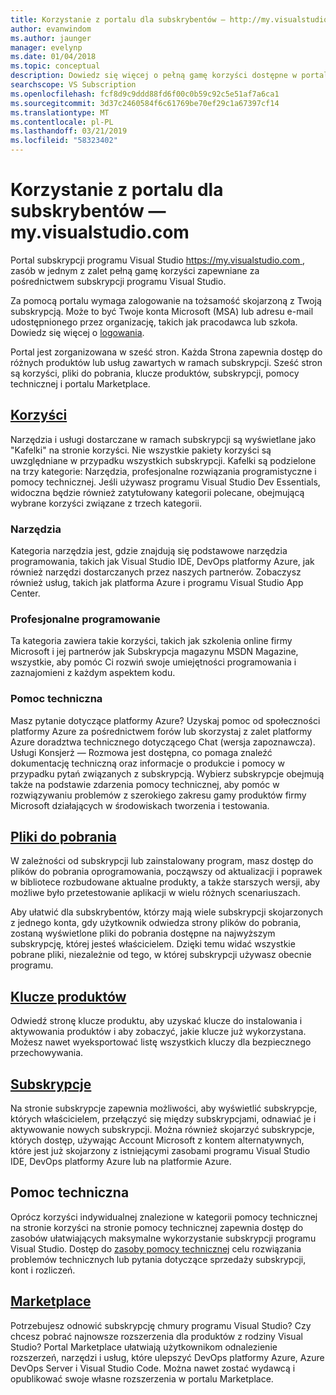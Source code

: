 ```yaml
---
title: Korzystanie z portalu dla subskrybentów — http://my.visualstudio.com | Dokumentacja firmy Microsoft
author: evanwindom
ms.author: jaunger
manager: evelynp
ms.date: 01/04/2018
ms.topic: conceptual
description: Dowiedz się więcej o pełną gamę korzyści dostępne w portalu subskrypcji programu Visual Studio
searchscope: VS Subscription
ms.openlocfilehash: fcf8d9c9ddd88fd6f00c0b59c92c5e51af7a6ca1
ms.sourcegitcommit: 3d37c2460584f6c61769be70ef29c1a67397cf14
ms.translationtype: MT
ms.contentlocale: pl-PL
ms.lasthandoff: 03/21/2019
ms.locfileid: "58323402"
---
```

# <a name="using-the-subscriber-portal---myvisualstudiocom"></a>Korzystanie z portalu dla subskrybentów — my.visualstudio.com

Portal subskrypcji programu Visual Studio [ https://my.visualstudio.com ](https://my.visualstudio.com?wt.mc_id=o~msft~docs), zasób w jednym z zalet pełną gamę korzyści zapewniane za pośrednictwem subskrypcji programu Visual Studio.

Za pomocą portalu wymaga zalogowanie na tożsamość skojarzoną z Twoją subskrypcją.  Może to być Twoje konta Microsoft (MSA) lub adresu e-mail udostępnionego przez organizację, takich jak pracodawca lub szkoła.  Dowiedz się więcej o [logowania](signing-in.md).

Portal jest zorganizowana w sześć stron.  Każda Strona zapewnia dostęp do różnych produktów lub usług zawartych w ramach subskrypcji.  Sześć stron są korzyści, pliki do pobrania, klucze produktów, subskrypcji, pomocy technicznej i portalu Marketplace.

## <a name="benefitshttpsmyvisualstudiocombenefitswtmcidomsftdocs"></a>[Korzyści](https://my.visualstudio.com/benefits?wt.mc_id=o~msft~docs)
Narzędzia i usługi dostarczane w ramach subskrypcji są wyświetlane jako "Kafelki" na stronie korzyści.  Nie wszystkie pakiety korzyści są uwzględniane w przypadku wszystkich subskrypcji. Kafelki są podzielone na trzy kategorie:  Narzędzia, profesjonalne rozwiązania programistyczne i pomocy technicznej.  Jeśli używasz programu Visual Studio Dev Essentials, widoczna będzie również zatytułowany kategorii polecane, obejmującą wybrane korzyści związane z trzech kategorii.

### <a name="tools"></a>Narzędzia
Kategoria narzędzia jest, gdzie znajdują się podstawowe narzędzia programowania, takich jak Visual Studio IDE, DevOps platformy Azure, jak również narzędzi dostarczanych przez naszych partnerów.  Zobaczysz również usług, takich jak platforma Azure i programu Visual Studio App Center.

### <a name="professional-development"></a>Profesjonalne programowanie
Ta kategoria zawiera takie korzyści, takich jak szkolenia online firmy Microsoft i jej partnerów jak Subskrypcja magazynu MSDN Magazine, wszystkie, aby pomóc Ci rozwiń swoje umiejętności programowania i zaznajomieni z każdym aspektem kodu.

### <a name="support"></a>Pomoc techniczna
Masz pytanie dotyczące platformy Azure?  Uzyskaj pomoc od społeczności platformy Azure za pośrednictwem forów lub skorzystaj z zalet platformy Azure doradztwa technicznego dotyczącego Chat (wersja zapoznawcza).  Usługi Konsjerż — Rozmowa jest dostępna, co pomaga znaleźć dokumentację techniczną oraz informacje o produkcie i pomocy w przypadku pytań związanych z subskrypcją.  Wybierz subskrypcje obejmują także na podstawie zdarzenia pomocy technicznej, aby pomóc w rozwiązywaniu problemów z szerokiego zakresu gamy produktów firmy Microsoft działających w środowiskach tworzenia i testowania.

## <a name="downloadshttpsmyvisualstudiocomdownloadswtmcidomsftdocs"></a>[Pliki do pobrania](https://my.visualstudio.com/downloads?wt.mc_id=o~msft~docs)
W zależności od subskrypcji lub zainstalowany program, masz dostęp do plików do pobrania oprogramowania, począwszy od aktualizacji i poprawek w bibliotece rozbudowane aktualne produkty, a także starszych wersji, aby możliwe było przetestowanie aplikacji w wielu różnych scenariuszach.

Aby ułatwić dla subskrybentów, którzy mają wiele subskrypcji skojarzonych z jednego konta, gdy użytkownik odwiedza strony plików do pobrania, zostaną wyświetlone pliki do pobrania dostępne na najwyższym subskrypcję, której jesteś właścicielem.  Dzięki temu widać wszystkie pobrane pliki, niezależnie od tego, w której subskrypcji używasz obecnie programu.

## <a name="product-keyshttpsmyvisualstudiocomproductkeyswtmcidomsftdocs"></a>[Klucze produktów](https://my.visualstudio.com/productkeys?wt.mc_id=o~msft~docs)
Odwiedź stronę klucze produktu, aby uzyskać klucze do instalowania i aktywowania produktów i aby zobaczyć, jakie klucze już wykorzystana.  Możesz nawet wyeksportować listę wszystkich kluczy dla bezpiecznego przechowywania.

## <a name="subscriptionshttpsmyvisualstudiocomsubscriptionswtmcidomsftdocs"></a>[Subskrypcje](https://my.visualstudio.com/subscriptions?wt.mc_id=o~msft~docs)
Na stronie subskrypcje zapewnia możliwości, aby wyświetlić subskrypcje, których właścicielem, przełączyć się między subskrypcjami, odnawiać je i aktywowanie nowych subskrypcji. Można również skojarzyć subskrypcje, których dostęp, używając Account Microsoft z kontem alternatywnych, które jest już skojarzony z istniejącymi zasobami programu Visual Studio IDE, DevOps platformy Azure lub na platformie Azure.

## <a name="support"></a>Pomoc techniczna

Oprócz korzyści indywidualnej znalezione w kategorii pomocy technicznej na stronie korzyści na stronie pomocy technicznej zapewnia dostęp do zasobów ułatwiających maksymalne wykorzystanie subskrypcji programu Visual Studio. Dostęp do [zasoby pomocy technicznej](https://visualstudio.microsoft.com/subscriptions/support/) celu rozwiązania problemów technicznych lub pytania dotyczące sprzedaży subskrypcji, kont i rozliczeń.

## <a name="marketplacehttpsmarketplacevisualstudiocom"></a>[Marketplace](https://marketplace.visualstudio.com/)

Potrzebujesz odnowić subskrypcję chmury programu Visual Studio?  Czy chcesz pobrać najnowsze rozszerzenia dla produktów z rodziny Visual Studio?  Portal Marketplace ułatwiają użytkownikom odnalezienie rozszerzeń, narzędzi i usług, które ulepszyć DevOps platformy Azure, Azure DevOps Server i Visual Studio Code. Można nawet zostać wydawcą i opublikować swoje własne rozszerzenia w portalu Marketplace.
